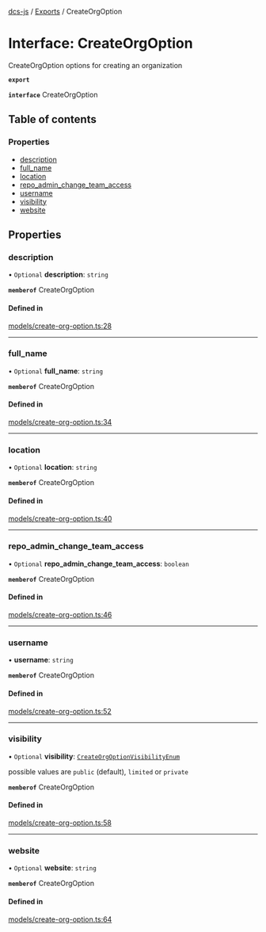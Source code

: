 [dcs-js](../README.md) / [Exports](../modules.md) / CreateOrgOption

# Interface: CreateOrgOption

CreateOrgOption options for creating an organization

**`export`**

**`interface`** CreateOrgOption

## Table of contents

### Properties

- [description](CreateOrgOption.md#description)
- [full\_name](CreateOrgOption.md#full_name)
- [location](CreateOrgOption.md#location)
- [repo\_admin\_change\_team\_access](CreateOrgOption.md#repo_admin_change_team_access)
- [username](CreateOrgOption.md#username)
- [visibility](CreateOrgOption.md#visibility)
- [website](CreateOrgOption.md#website)

## Properties

### <a id="description" name="description"></a> description

• `Optional` **description**: `string`

**`memberof`** CreateOrgOption

#### Defined in

[models/create-org-option.ts:28](https://github.com/unfoldingWord/dcs-js/blob/09d5a5e/models/create-org-option.ts#L28)

___

### <a id="full_name" name="full_name"></a> full\_name

• `Optional` **full\_name**: `string`

**`memberof`** CreateOrgOption

#### Defined in

[models/create-org-option.ts:34](https://github.com/unfoldingWord/dcs-js/blob/09d5a5e/models/create-org-option.ts#L34)

___

### <a id="location" name="location"></a> location

• `Optional` **location**: `string`

**`memberof`** CreateOrgOption

#### Defined in

[models/create-org-option.ts:40](https://github.com/unfoldingWord/dcs-js/blob/09d5a5e/models/create-org-option.ts#L40)

___

### <a id="repo_admin_change_team_access" name="repo_admin_change_team_access"></a> repo\_admin\_change\_team\_access

• `Optional` **repo\_admin\_change\_team\_access**: `boolean`

**`memberof`** CreateOrgOption

#### Defined in

[models/create-org-option.ts:46](https://github.com/unfoldingWord/dcs-js/blob/09d5a5e/models/create-org-option.ts#L46)

___

### <a id="username" name="username"></a> username

• **username**: `string`

**`memberof`** CreateOrgOption

#### Defined in

[models/create-org-option.ts:52](https://github.com/unfoldingWord/dcs-js/blob/09d5a5e/models/create-org-option.ts#L52)

___

### <a id="visibility" name="visibility"></a> visibility

• `Optional` **visibility**: [`CreateOrgOptionVisibilityEnum`](../modules.md#createorgoptionvisibilityenum-1)

possible values are `public` (default), `limited` or `private`

**`memberof`** CreateOrgOption

#### Defined in

[models/create-org-option.ts:58](https://github.com/unfoldingWord/dcs-js/blob/09d5a5e/models/create-org-option.ts#L58)

___

### <a id="website" name="website"></a> website

• `Optional` **website**: `string`

**`memberof`** CreateOrgOption

#### Defined in

[models/create-org-option.ts:64](https://github.com/unfoldingWord/dcs-js/blob/09d5a5e/models/create-org-option.ts#L64)
